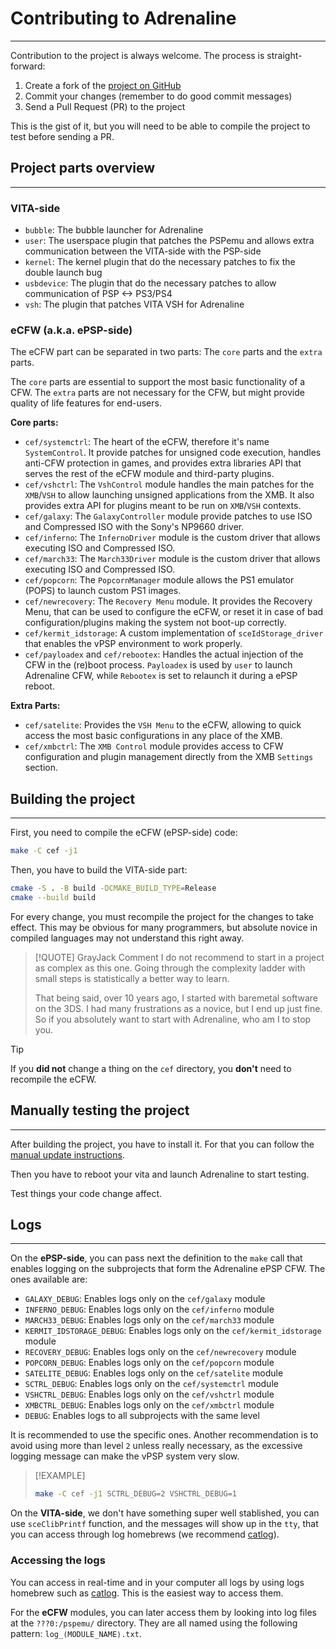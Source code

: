 # Contributing to Adrenaline
---

Contribution to the project is always welcome. The process is straight-forward:

1. Create a fork of the [project on GitHub](https://github.com/isage/Adrenaline)
2. Commit your changes (remember to do good commit messages)
3. Send a Pull Request (PR) to the project

This is the gist of it, but you will need to be able to compile the project to test before sending a PR.

## Project parts overview
---

### VITA-side

- `bubble`: The bubble launcher for Adrenaline
- `user`: The userspace plugin that patches the PSPemu and allows extra communication between the VITA-side with the PSP-side
- `kernel`: The kernel plugin that do the necessary patches to fix the double launch bug
- `usbdevice`: The plugin that do the necessary patches to allow communication of PSP <-> PS3/PS4
- `vsh`: The plugin that patches VITA VSH for Adrenaline

### eCFW (a.k.a. ePSP-side)

The eCFW part can be separated in two parts: The `core` parts and the `extra` parts.

The `core` parts are essential to support the most basic functionality of a CFW. The `extra` parts are not necessary for the CFW, but might provide quality of life features for end-users.

**Core parts:**

- `cef/systemctrl`: The heart of the eCFW, therefore it's name `SystemControl`. It provide patches for unsigned code execution, handles anti-CFW protection in games, and provides extra libraries API that serves the rest of the eCFW module and third-party plugins.
- `cef/vshctrl`: The `VshControl` module handles the main patches for the `XMB`/`VSH` to allow launching unsigned applications from the XMB. It also provides extra API for plugins meant to be run on `XMB`/`VSH` contexts.
- `cef/galaxy`: The `GalaxyController` module provide patches to use ISO and Compressed ISO with the Sony's NP9660 driver.
- `cef/inferno`: The `InfernoDriver` module is the custom driver that allows executing ISO and Compressed ISO.
- `cef/march33`: The `March33Driver` module is the custom driver that allows executing ISO and Compressed ISO.
- `cef/popcorn`: The `PopcornManager` module allows the PS1 emulator (POPS) to launch custom PS1 images.
- `cef/newrecovery`: The `Recovery Menu` module. It provides the Recovery Menu, that can be used to configure the eCFW, or reset it in case of bad configuration/plugins making the system not boot-up correctly.
- `cef/kermit_idstorage`: A custom implementation of `sceIdStorage_driver` that enables the vPSP environment to work properly.
- `cef/payloadex` and `cef/rebootex`: Handles the actual injection of the CFW in the (re)boot process. `Payloadex` is used by `user` to launch Adrenaline CFW, while `Rebootex` is set to relaunch it during a ePSP reboot.

**Extra Parts:**

- `cef/satelite`: Provides the `VSH Menu` to the eCFW, allowing to quick access the most basic configurations in any place of the XMB.
- `cef/xmbctrl`: The `XMB Control` module provides access to CFW configuration and plugin management directly from the XMB `Settings` section.


## Building the project
---

First, you need to compile the eCFW (ePSP-side) code:

```sh
make -C cef -j1
```

Then, you have to build the VITA-side part:

```sh
cmake -S . -B build -DCMAKE_BUILD_TYPE=Release
cmake --build build
```

For every change, you must recompile the project for the changes to take effect. This may be obvious for many programmers, but absolute novice in compiled languages may not understand this right away.

> [!QUOTE] GrayJack Comment
> I do not recommend to start in a project as complex as this one. Going through the complexity ladder with small steps is statistically a better way to learn.
>
> That being said, over 10 years ago, I started with baremetal software on the 3DS. I had many frustrations as a novice, but I end up just fine. So if you absolutely want to start with Adrenaline, who am I to stop you.

> [!TIP]
> If you **did not** change a thing on the `cef` directory, you **don't** need to recompile the eCFW.

## Manually testing the project
---

After building the project, you have to install it. For that you can follow the [manual update instructions](./02-Install.md#manual).

Then you have to reboot your vita and launch Adrenaline to start testing.

Test things your code change affect.

## Logs
---

On the **ePSP-side**, you can pass next the definition to the `make` call that enables logging on the subprojects that form the Adrenaline ePSP CFW. The ones available are:

- `GALAXY_DEBUG`: Enables logs only on the `cef/galaxy` module
- `INFERNO_DEBUG`: Enables logs only on the `cef/inferno` module
- `MARCH33_DEBUG`: Enables logs only on the `cef/march33` module
- `KERMIT_IDSTORAGE_DEBUG`: Enables logs only on the `cef/kermit_idstorage` module
- `RECOVERY_DEBUG`: Enables logs only on the `cef/newrecovery` module
- `POPCORN_DEBUG`: Enables logs only on the `cef/popcorn` module
- `SATELITE_DEBUG`: Enables logs only on the `cef/satelite` module
- `SCTRL_DEBUG`: Enables logs only on the `cef/systemctrl` module
- `VSHCTRL_DEBUG`: Enables logs only on the `cef/vshctrl` module
- `XMBCTRL_DEBUG`: Enables logs only on the `cef/xmbctrl` module
- `DEBUG`: Enables logs to all subprojects with the same level

It is recommended to use the specific ones. Another recommendation is to avoid using more than level `2` unless really necessary, as the excessive logging message can make the vPSP system very slow.

> [!EXAMPLE]
> ```sh
> make -C cef -j1 SCTRL_DEBUG=2 VSHCTRL_DEBUG=1
> ```

On the **VITA-side**, we don't have something super well stablished, you can use `sceClibPrintf` function, and the messages will show up in the `tty`, that you can access through log homebrews (we recommend [catlog](https://github.com/isage/catlog)).

### Accessing the logs

You can access in real-time and in your computer all logs by using logs homebrew such as [catlog](https://github.com/isage/catlog). This is the easiest way to access them.

For the **eCFW** modules, you can later access them by looking into log files at the `???0:/pspemu/` directory. They are all named using the following pattern: `log_⟨MODULE_NAME⟩.txt`.

